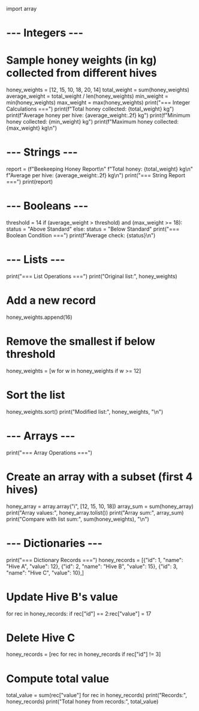 import array
# --- Integers ---
# Sample honey weights (in kg) collected from different hives
honey_weights = [12, 15, 10, 18, 20, 14]
total_weight = sum(honey_weights)
average_weight = total_weight / len(honey_weights)
min_weight = min(honey_weights)
max_weight = max(honey_weights)
print("=== Integer Calculations ===")
print(f"Total honey collected: {total_weight} kg")
print(f"Average honey per hive: {average_weight:.2f} kg")
print(f"Minimum honey collected: {min_weight} kg")
print(f"Maximum honey collected: {max_weight} kg\n")
# --- Strings ---
report = (f"Beekeeping Honey Report\n"
    f"Total honey: {total_weight} kg\n"
    f"Average per hive: {average_weight:.2f} kg\n")
print("=== String Report ===")
print(report)
# --- Booleans ---
threshold = 14
if (average_weight > threshold) and (max_weight >= 18):
    status = "Above Standard"
else:
    status = "Below Standard"
    print("=== Boolean Condition ===")
print(f"Average check: {status}\n")
# --- Lists ---
print("=== List Operations ===")
print("Original list:", honey_weights)
# Add a new record
honey_weights.append(16)
# Remove the smallest if below threshold
honey_weights = [w for w in honey_weights if w >= 12]
# Sort the list
honey_weights.sort()
print("Modified list:", honey_weights, "\n")
# --- Arrays ---
print("=== Array Operations ===")
# Create an array with a subset (first 4 hives)
honey_array = array.array("i", [12, 15, 10, 18])
array_sum = sum(honey_array)
print("Array values:", honey_array.tolist())
print("Array sum:", array_sum)
print("Compare with list sum:", sum(honey_weights), "\n")
# --- Dictionaries ---
print("=== Dictionary Records ===")
honey_records = [{"id": 1, "name": "Hive A", "value": 12},
    {"id": 2, "name": "Hive B", "value": 15},
    {"id": 3, "name": "Hive C", "value": 10},]
# Update Hive B's value
for rec in honey_records:
   if rec["id"] == 2:rec["value"] = 17
# Delete Hive C
honey_records = [rec for rec in honey_records if rec["id"] != 3]
# Compute total value
total_value = sum(rec["value"] for rec in honey_records)
print("Records:", honey_records)
print("Total honey from records:", total_value)
